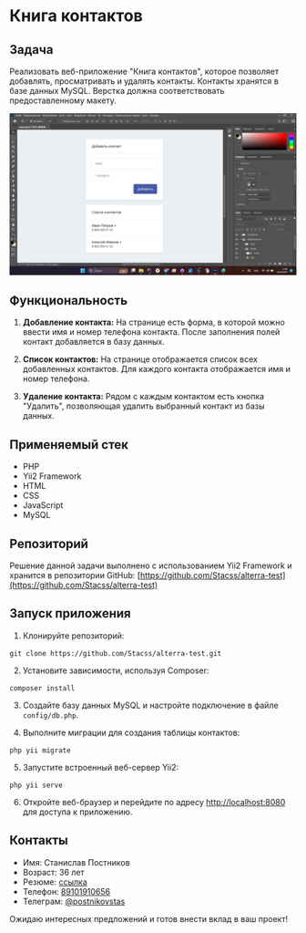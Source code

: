 # Книга контактов

## Задача

Реализовать веб-приложение "Книга контактов", которое позволяет добавлять, просматривать и удалять контакты. Контакты хранятся в базе данных MySQL. Верстка должна соответствовать предоставленному макету.

![Макет](https://github.com/Stacss/alterra-test/blob/master/maket.png)

## Функциональность

1. **Добавление контакта:** На странице есть форма, в которой можно ввести имя и номер телефона контакта. После заполнения полей контакт добавляется в базу данных.

2. **Список контактов:** На странице отображается список всех добавленных контактов. Для каждого контакта отображается имя и номер телефона.

3. **Удаление контакта:** Рядом с каждым контактом есть кнопка "Удалить", позволяющая удалить выбранный контакт из базы данных.

## Применяемый стек

- PHP
- Yii2 Framework
- HTML
- CSS
- JavaScript
- MySQL

## Репозиторий

Решение данной задачи выполнено с использованием Yii2 Framework и хранится в репозитории GitHub: [https://github.com/Stacss/alterra-test](https://github.com/Stacss/alterra-test)

## Запуск приложения

1. Клонируйте репозиторий:
```
git clone https://github.com/Stacss/alterra-test.git
```
2. Установите зависимости, используя Composer:
```
composer install
```  
3. Создайте базу данных MySQL и настройте подключение в файле `config/db.php`.

4. Выполните миграции для создания таблицы контактов:
```
php yii migrate
```
5. Запустите встроенный веб-сервер Yii2:
```
php yii serve
```
6. Откройте веб-браузер и перейдите по адресу [http://localhost:8080](http://localhost:8080) для доступа к приложению.

## Контакты

- Имя: Станислав Постников
- Возраст: 36 лет
- Резюме: [ссылка](https://hh.ru/resume/2994a2a5ff085fc89e0039ed1f4e554739685a)
- Телефон: [89101910656](tel:89101910656)
- Телеграм: [@postnikovstas](https://t.me/postnikovstas)

Ожидаю интересных предложений и готов внести вклад в ваш проект!

